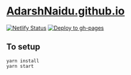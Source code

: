 <a href="https://adarshnaidu.github.io"><h1>AdarshNaidu.github.io</h1></a>

[![Netlify Status](https://api.netlify.com/api/v1/badges/dacb097f-3d29-4079-b601-df25c9aea87a/deploy-status)](https://app.netlify.com/sites/adarsh-naidu/deploys) [![Deploy to gh-pages](https://github.com/AdarshNaidu/AdarshNaidu.github.io/actions/workflows/gh-pages.yml/badge.svg?branch=main)](https://github.com/AdarshNaidu/AdarshNaidu.github.io/actions/workflows/gh-pages.yml)


## To setup
```
yarn install
yarn start
```
